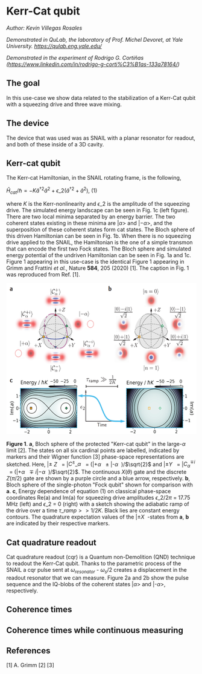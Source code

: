 # Kerr-Cat qubit
*Author: Kevin Villegas Rosales*

_Demonstrated in QuLab, the laboratory of Prof. Michel Devoret, at Yale University. https://qulab.eng.yale.edu/_

_Demonstrated in the experiment of Rodrigo G. Cortiñas (https://www.linkedin.com/in/rodrigo-g-corti%C3%B1as-133a78164/)_


## The goal

In this use-case we show data related to the stabilization of a Kerr-Cat qubit with
a squeezing drive and three wave mixing.

## The device
The device that was used was as SNAIL with a planar resonator for readout, and
both of these inside of a 3D cavity.

## Kerr-cat qubit

The Kerr-cat Hamiltonian, in the SNAIL rotating frame, is the following, 

$\hat{H}_{cat}/\hbar = -K\hat{a}^{\dagger2}\hat{a}^{2} + \epsilon\_{2}(\hat{a}^{\dagger2}+\hat{a}^{2})$, (1) 


where $K$ is the Kerr-nonlinearity and $\epsilon\_{2}$ is the amplitude of the squeezing drive.
The simulated energy landscape can be seen in Fig. 1c (left figure). There are two local minima
separated by an energy barrier. The two coherent states existing in these minima are |$\alpha$> and
|$-\alpha$>, and the superposition of these coherent states form cat states. The Bloch sphere of this 
driven Hamiltonian can be seen in Fig. 1b. When there is no squeezing drive applied to the SNAIL, the
Hamiltonian is the one of a simple transmon that can encode the first two Fock states. The Bloch
sphere and simulated energy potential of the undriven Hamiltonian can be seen in Fig. 1a and 1c. Figure
1 appearing in this use-case is the identical Figure 1 appearing in Grimm and Frattini *et al.*, Nature **584**, 205 (2020) [1].
The caption in Fig. 1 was reproduced from Ref. [1].

<img alt="Grimm_Frattini_Fig1_1" src="Grimm_Frattini_Fig1_1.png" width="600" height="400"/>

**Figure 1**. **a**, Bloch sphere of the protected "Kerr-cat qubit" in the large-$\alpha$ limit [2]. The
states on all six cardinal points are labelled, indicated by markers and their Wigner function [3] phase-space
representations are sketched. Here, |$\pm$ $Z$ $\>$ = |$C^{\pm}\_{\alpha}$ $\>$ = (|+$\alpha$ $\>$ $\pm$ |-$\alpha$ $\>$)/$\sqrt{2}$
and |$\pm Y$ $\>$ = |$C^{\mp i}_{\alpha}$ $\>$ = (|$+\alpha$ $\>$ $\mp$ $i$|$-\alpha$ $\>$)/$\sqrt{2}$. The continuous $X(\theta)$ gate
and the discrete $Z(\pi/2)$ gate are shown by a purple circle and a blue arrow, respectively. **b**, Bloch sphere
of the single-photon "Fock qubit" shown for comparison with **a**. **c**, Energy dependence of equation (1) on classical
phase-space coordinates Re(a) and Im(a) for squeezing drive amplitudes $\epsilon\_{2}/2\pi$ = 17.75 MHz (left)
and $\epsilon\_{2}$ = 0 (right) with a sketch showing the adiabatic ramp of the drive over a time $\tau\_{ramp} >> 1/2K$. Black
lies are constant energy contours. The quadrature expectation values of the |$\pm X$ $\>$-states from **a**, **b** are 
indicated by their respective markers.

## Cat quadrature readout

Cat quadrature readout (cqr) is a Quantum non-Demolition (QND) technique to readout the Kerr-Cat qubit.
Thanks to the parametric process of the SNAIL a cqr pulse sent at $\omega_{resonator}$ - $\omega_{s}/2$ creates a
displacement in the readout resonator that we can measure. Figure 2a and 2b show the pulse sequence and the IQ-blobs
of the coherent states |$\alpha$> and |-$\alpha$>, respectively.

## Coherence times

## Coherence times while continuous measuring

## References

[1] A. Grimm
[2]
[3]
